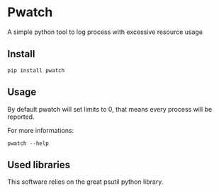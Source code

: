 # Pwatch

A simple python tool to log process with excessive resource usage

## Install

```console
pip install pwatch
```

## Usage

By default pwatch will set limits to 0, that means every process will be reported.

For more informations:

```console
pwatch --help
```

## Used libraries

This software relies on the great psutil python library.
